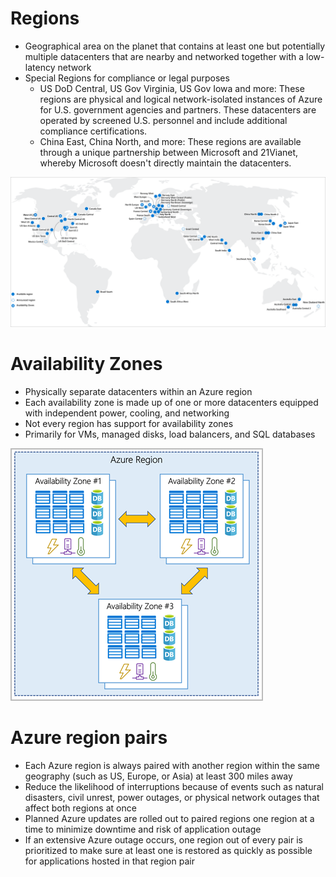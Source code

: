 # Regions
- Geographical area on the planet that contains at least one but potentially multiple datacenters that are nearby and networked together with a low-latency network
- Special Regions for compliance or legal purposes 
    - US DoD Central, US Gov Virginia, US Gov Iowa and more: These regions are physical and logical network-isolated instances of Azure for U.S. government agencies and partners. These datacenters are operated by screened U.S. personnel and include additional compliance certifications.
    - China East, China North, and more: These regions are available through a unique partnership between Microsoft and 21Vianet, whereby Microsoft doesn't directly maintain the datacenters.

![Regions](./Images/regions-expanded.png)

# Availability Zones
- Physically separate datacenters within an Azure region
- Each availability zone is made up of one or more datacenters equipped with independent power, cooling, and networking
- Not every region has support for availability zones
- Primarily for VMs, managed disks, load balancers, and SQL databases

![Availability Zones](./Images/availability-zones.png)

# Azure region pairs
- Each Azure region is always paired with another region within the same geography (such as US, Europe, or Asia) at least 300 miles away
- Reduce the likelihood of interruptions because of events such as natural disasters, civil unrest, power outages, or physical network outages that affect both regions at once
- Planned Azure updates are rolled out to paired regions one region at a time to minimize downtime and risk of application outage
- If an extensive Azure outage occurs, one region out of every pair is prioritized to make sure at least one is restored as quickly as possible for applications hosted in that region pair
